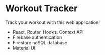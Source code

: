# Workout Tracker

Track your workout with this web application!

- React, Router, Hooks, Context API
- Firebase authentication
- Firestore noSQL database
- Material UI
